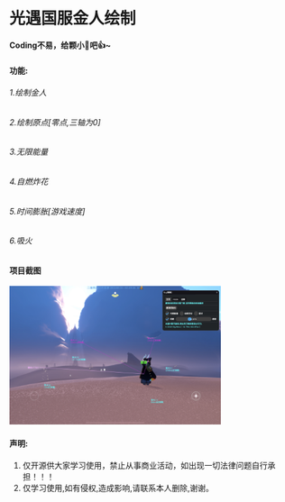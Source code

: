 # 光遇国服金人绘制

**Coding不易，给颗小🌟吧👍~**

#### 功能:
###### 1.绘制金人
###### 2.绘制原点[零点,三轴为0]
###### 3.无限能量
###### 4.自燃炸花
###### 5.时间膨胀[游戏速度]
###### 6.吸火

#### 项目截图
<img src="项目截图/1.png" width="375">

#### 声明:

1. 仅开源供大家学习使用，禁止从事商业活动，如出现一切法律问题自行承担！！！
2. 仅学习使用,如有侵权,造成影响,请联系本人删除,谢谢。
